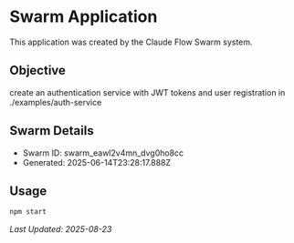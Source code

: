 # Swarm Application

This application was created by the Claude Flow Swarm system.

## Objective
create an authentication service with JWT tokens and user registration in ./examples/auth-service

## Swarm Details
- Swarm ID: swarm_eawl2v4mn_dvg0ho8cc
- Generated: 2025-06-14T23:28:17.888Z

## Usage

```bash
npm start
```

*Last Updated: 2025-08-23*
